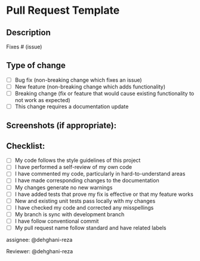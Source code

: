 # Pull Request Template

## Description

[comment]: <> (Please include a summary of the change and which issue is fixed. Please also include relevant motivation and context. List any dependencies that are required for this change.)

Fixes # (issue)

## Type of change

[comment]: <> (Please delete options that are not relevant.)

- [ ] Bug fix (non-breaking change which fixes an issue)
- [ ] New feature (non-breaking change which adds functionality)
- [ ] Breaking change (fix or feature that would cause existing functionality to not work as expected)
- [ ] This change requires a documentation update

## Screenshots (if appropriate):

[comment]: <> (please add screenshot of changes that show before and after pull request merged.)

## Checklist:

- [ ] My code follows the style guidelines of this project
- [ ] I have performed a self-review of my own code
- [ ] I have commented my code, particularly in hard-to-understand areas
- [ ] I have made corresponding changes to the documentation
- [ ] My changes generate no new warnings
- [ ] I have added tests that prove my fix is effective or that my feature works
- [ ] New and existing unit tests pass locally with my changes
- [ ] I have checked my code and corrected any misspellings
- [ ] My branch is sync with development branch
- [ ] I have follow conventional commit
- [ ] My pull request name follow standard and have related labels

assignee: @dehghani-reza

Reviewer: @dehghani-reza